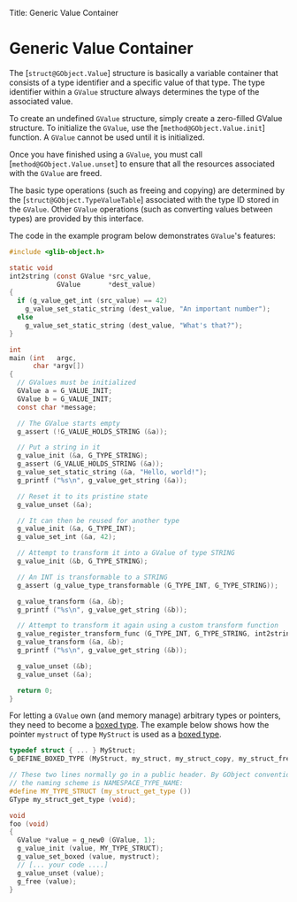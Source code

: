 Title: Generic Value Container

# Generic Value Container

The [`struct@GObject.Value`] structure is basically a variable container
that consists of a type identifier and a specific value of that type. The
type identifier within a `GValue` structure always determines the type of the
associated value.

To create an undefined `GValue` structure, simply create a zero-filled
GValue structure. To initialize the `GValue`, use the
[`method@GObject.Value.init`] function. A `GValue` cannot be used until it
is initialized.

Once you have finished using a `GValue`, you must call
[`method@GObject.Value.unset`] to ensure that all the resources associated
with the `GValue` are freed.

The basic type operations (such as freeing and copying) are determined by
the [`struct@GObject.TypeValueTable`] associated with the type ID stored in
the `GValue`. Other `GValue` operations (such as converting values between
types) are provided by this interface.

The code in the example program below demonstrates `GValue`'s features:

```c
#include <glib-object.h>

static void
int2string (const GValue *src_value,
            GValue       *dest_value)
{
  if (g_value_get_int (src_value) == 42)
    g_value_set_static_string (dest_value, "An important number");
  else
    g_value_set_static_string (dest_value, "What's that?");
}

int
main (int   argc,
      char *argv[])
{
  // GValues must be initialized
  GValue a = G_VALUE_INIT;
  GValue b = G_VALUE_INIT;
  const char *message;

  // The GValue starts empty
  g_assert (!G_VALUE_HOLDS_STRING (&a));

  // Put a string in it
  g_value_init (&a, G_TYPE_STRING);
  g_assert (G_VALUE_HOLDS_STRING (&a));
  g_value_set_static_string (&a, "Hello, world!");
  g_printf ("%s\n", g_value_get_string (&a));

  // Reset it to its pristine state
  g_value_unset (&a);

  // It can then be reused for another type
  g_value_init (&a, G_TYPE_INT);
  g_value_set_int (&a, 42);

  // Attempt to transform it into a GValue of type STRING
  g_value_init (&b, G_TYPE_STRING);

  // An INT is transformable to a STRING
  g_assert (g_value_type_transformable (G_TYPE_INT, G_TYPE_STRING));

  g_value_transform (&a, &b);
  g_printf ("%s\n", g_value_get_string (&b));

  // Attempt to transform it again using a custom transform function
  g_value_register_transform_func (G_TYPE_INT, G_TYPE_STRING, int2string);
  g_value_transform (&a, &b);
  g_printf ("%s\n", g_value_get_string (&b));

  g_value_unset (&b);
  g_value_unset (&a);

  return 0;
}
```

For letting a `GValue` own (and memory manage) arbitrary types or pointers,
they need to become a [boxed type](boxed.html). The example below shows how
the pointer `mystruct` of type `MyStruct` is used as a [boxed type](boxed.html).

```c
typedef struct { ... } MyStruct;
G_DEFINE_BOXED_TYPE (MyStruct, my_struct, my_struct_copy, my_struct_free)

// These two lines normally go in a public header. By GObject convention,
// the naming scheme is NAMESPACE_TYPE_NAME:
#define MY_TYPE_STRUCT (my_struct_get_type ())
GType my_struct_get_type (void);

void
foo (void)
{
  GValue *value = g_new0 (GValue, 1);
  g_value_init (value, MY_TYPE_STRUCT);
  g_value_set_boxed (value, mystruct);
  // [... your code ....]
  g_value_unset (value);
  g_free (value);
}
```

